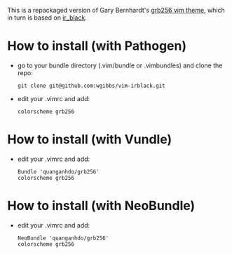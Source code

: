 This is a repackaged version of Gary Bernhardt's [grb256 vim theme](https://github.com/garybernhardt/dotfiles/blob/master/.vim/colors/grb256.vim), which in turn is based on [ir_black](http://toddwerth.com/2008/04/30/the-last-vim-color-scheme-youll-ever-need/).

# How to install (with Pathogen)

- go to your bundle directory (.vim/bundle or .vimbundles) and clone the repo:

  ```git clone git@github.com:wgibbs/vim-irblack.git```

- edit your .vimrc and add:

  ```colorscheme grb256```
  
# How to install (with Vundle)

- edit your .vimrc and add:
   
  ```
  Bundle 'quanganhdo/grb256'
  colorscheme grb256
  ```

# How to install (with NeoBundle)

- edit your .vimrc and add:
   
  ```
  NeoBundle 'quanganhdo/grb256'
  colorscheme grb256
  ```

